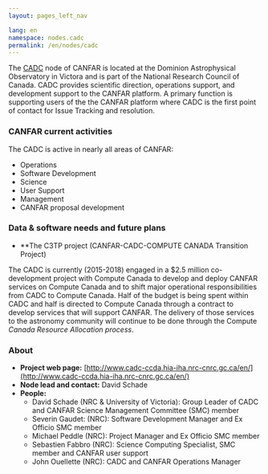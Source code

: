 ```yaml
---
layout: pages_left_nav

lang: en
namespace: nodes.cadc
permalink: /en/nodes/cadc
---
```


<!-- Content start -->


The [CADC](http://www.cadc-ccda.hia-iha.nrc-cnrc.gc.ca/en/) node of CANFAR is located at the Dominion Astrophysical Observatory in Victora and is part of the National Research Council of Canada. CADC provides scientific direction, operations support, and development support to the CANFAR platform. A primary function is supporting users of the the CANFAR platform where CADC is the first point of contact for Issue Tracking and resolution.



### CANFAR current activities

The CADC is active in nearly all areas of CANFAR:


* Operations
* Software Development
* Science
* User Support
* Management
* CANFAR proposal development

### Data & software needs and future plans

* **The C3TP project (CANFAR-CADC-COMPUTE CANADA Transition Project)

The CADC is currently (2015-2018) engaged in a $2.5 million co-development project with Compute Canada to develop and deploy CANFAR services on Compute Canada and to shift major operational responsibilities from CADC to Compute Canada. Half of the budget is being spent within CADC and half is directed to Compute Canada through a contract to develop services that will support CANFAR. The delivery of those services to the astronomy community will continue to be done through the Compute _Canada Resource Allocation process_.

### About

* **Project web page:** [http://www.cadc-ccda.hia-iha.nrc-cnrc.gc.ca/en/](http://www.cadc-ccda.hia-iha.nrc-cnrc.gc.ca/en/)
* **Node lead and contact:** David Schade
* **People:**
  * David Schade (NRC & University of Victoria): Group Leader of CADC and CANFAR Science Management Committee (SMC) member
  * Severin Gaudet: (NRC): Software Development Manager and Ex Officio SMC member
  * Michael Peddle (NRC): Project Manager and Ex Officio SMC member
  * Sebastien Fabbro (NRC): Science Computing Specialist, SMC member and CANFAR user support
  * John Ouellette (NRC): CADC and CANFAR Operations Manager






<!-- Content end -->
